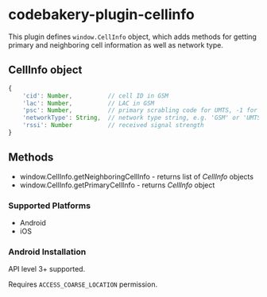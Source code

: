 # codebakery-plugin-cellinfo

This plugin defines `window.CellInfo` object, which adds methods for getting
primary and neighboring cell information as well as network type.

## CellInfo object

```javascript
{
    'cid': Number,          // cell ID in GSM
    'lac': Number,          // LAC in GSM
    'psc': Number,          // primary scrabling code for UMTS, -1 for UMTS
    'networkType': String,  // network type string, e.g. 'GSM' or 'UMTS'
    'rssi': Number          // received signal strength
}
```

## Methods

- window.CellInfo.getNeighboringCellInfo - returns list of *CellInfo* objects
- window.CellInfo.getPrimaryCellInfo - returns *CellInfo* object

### Supported Platforms

- Android
- iOS

### Android Installation

API level 3+ supported.

Requires `ACCESS_COARSE_LOCATION` permission.
